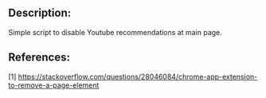 ## Description:
Simple script to disable Youtube recommendations at main page.

## References:

[1] https://stackoverflow.com/questions/28046084/chrome-app-extension-to-remove-a-page-element